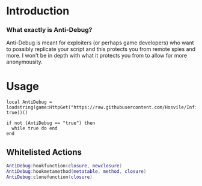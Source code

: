 # Introduction
### What exactly is Anti-Debug?
Anti-Debug is meant for exploiters (or perhaps game developers) who want to possibly replicate your script and this protects you from remote spies and more. I won't be in depth with what it protects you from to allow for more anonymousity.

# Usage
```luau
local AntiDebug = loadstring(game:HttpGet("https://raw.githubusercontent.com/Hosvile/InfiniX/main/Library/Anti/AntiDebug/main.lua", true))()

if not (AntiDebug == "true") then
  while true do end
end
```

## Whitelisted Actions
```lua
AntiDebug:hookfunction(closure, newclosure)
AntiDebug:hookmetamethod(metatable, method, closure)
AntiDebug:clonefunction(closure)
```
